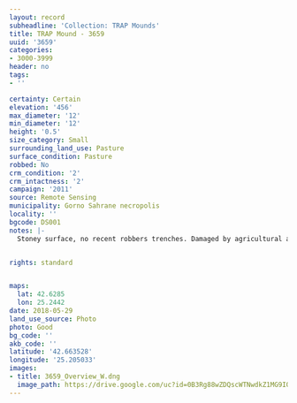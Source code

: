 ```yaml
---
layout: record
subheadline: 'Collection: TRAP Mounds'
title: TRAP Mound - 3659
uuid: '3659'
categories:
- 3000-3999
header: no
tags:
- ''

certainty: Certain
elevation: '456'
max_diameter: '12'
min_diameter: '12'
height: '0.5'
size_category: Small
surrounding_land_use: Pasture
surface_condition: Pasture
robbed: No
crm_condition: '2'
crm_intactness: '2'
campaign: '2011'
source: Remote Sensing
municipality: Gorno Sahrane necropolis
locality: ''
bgcode: DS001
notes: |-
  Stoney surface, no recent robbers trenches. Damaged by agricultural activity.


rights: standard


maps:
  lat: 42.6285
  lon: 25.2442
date: 2018-05-29
land_use_source: Photo
photo: Good
bg_code: ''
akb_code: ''
latitude: '42.663528'
longitude: '25.205033'
images:
- title: 3659_Overview_W.dng
  image_path: https://drive.google.com/uc?id=0B3Rg88wZDQscWTNwdkZ1MG9IOFk
---
```

